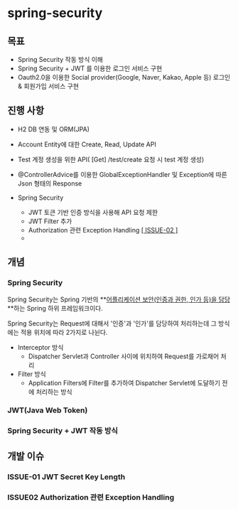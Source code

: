 # spring-security



## 목표

- Spring Security 작동 방식 이해
- Spring Security + JWT 를 이용한 로그인 서비스 구현
- Oauth2.0을 이용한 Social provider(Google, Naver, Kakao, Apple 등) 로그인 & 회원가입 서비스 구현



## 진행 사항

- H2 DB 연동 및 ORM(JPA)
- Account Entity에 대한 Create, Read, Update API
- Test 계정 생성을 위한 API( [Get] /test/create  요청 시 test 계정 생성)
- @ControllerAdvice를 이용한 GlobalExceptionHandler 및 Exception에 따른 Json 형태의 Response 
- Spring Security

    - JWT 토큰 기반 인증 방식을 사용해 API 요청 제한
    - JWT Filter 추가
    - Authorization 관련 Exception Handling [[ ISSUE-02 ]](###issue02-authorization-관련-exception-handling)
    - 



## 개념

### Spring Security

Spring Security는 Spring 기반의 **<u>어플리케이션 보안(인증과 권한, 인가 등)을 담당</u>**하는 Spring 하위 프레임워크이다.

Spring Security는 Request에 대해서 '인증'과 '인가'를 담당하여 처리하는데 그 방식에는 적용 위치에 따라 2가지로 나뉜다.

- Interceptor 방식
  - Dispatcher Servlet과 Controller 사이에 위치하여 Request를 가로채어 처리
- Filter 방식
  - Application Filters에 Filter를 추가하여 Dispatcher Servlet에 도달하기 전에 처리하는 방식



### JWT(Java Web Token)



### Spring Security + JWT 작동 방식





## 개발 이슈

### ISSUE-01 JWT Secret Key Length



### ISSUE02 Authorization 관련 Exception Handling

